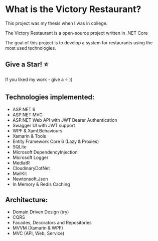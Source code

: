 What is the Victory Restaurant?
=====================
This project was my thesis when I was in college.

The Victory Restaurant is a open-source project written in .NET Core

The goal of this project is to develop a system for restaurants using
the most used technologies.

## Give a Star! :star:
If you liked my work - give a :star: ))

## Technologies implemented:

- ASP.NET 6
 - ASP.NET MVC
 - ASP.NET Web API with JWT Bearer Authentication
- Swagger UI with JWT support
- WPF & Xaml.Behaviours
- Xamarin & Tools
- Entity Framework Core 6 (Lazy & Proxies)
- SQLite
- Microsoft DependencyInjection
- Microsoft Logger
- MediatR
- CloudinaryDotNet
- MailKit
- Newtonsoft.Json
- In Memory & Redis Caching

## Architecture:

- Domain Driven Design (try)
- CQRS
- Facades, Decorators and Repositories
- MVVM (Xamarin & WPF)
- MVC (API, Web, Service)